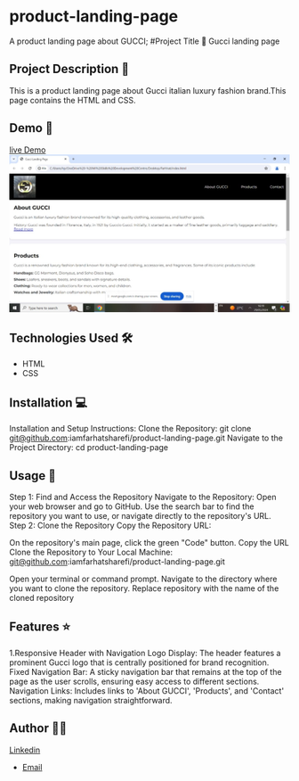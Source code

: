 # product-landing-page
A product landing page about GUCCI;
 #Project Title 🚀
Gucci landing page

## Project Description 📝

This is a product landing page about Gucci italian luxury fashion brand.This page contains the HTML and CSS.

## Demo 📸
 [live Demo](https://iamfarhatsharefi.github.io/product-landing-page/)
![Screenshot](./WhatsApp%20Image%202024-05-29%20at%2004.53.05_2b5388af.jpg)

## Technologies Used 🛠️


- HTML
- CSS

## Installation 💻

Installation and Setup Instructions:
Clone the Repository:
git clone git@github.com:iamfarhatsharefi/product-landing-page.git
Navigate to the Project Directory:
cd product-landing-page


## Usage 🎯

Step 1: Find and Access the Repository
Navigate to the Repository:
Open your web browser and go to GitHub.
Use the search bar to find the repository you want to use, or navigate directly to the repository's URL.
Step 2: Clone the Repository
Copy the Repository URL:

On the repository's main page, click the green "Code" button.
Copy the URL 
Clone the Repository to Your Local Machine:
git@github.com:iamfarhatsharefi/product-landing-page.git

Open your terminal or command prompt.
Navigate to the directory where you want to clone the repository.
Replace repository with the name of the cloned repository

## Features ⭐
1.Responsive Header with Navigation
Logo Display: The header features a prominent Gucci logo that is centrally positioned for brand recognition.
Fixed Navigation Bar: A sticky navigation bar that remains at the top of the page as the user scrolls, ensuring easy access to different sections.
Navigation Links: Includes links to 'About GUCCI', 'Products', and 'Contact' sections, making navigation straightforward.

## Author 👩‍💻
[Linkedin](https://www.linkedin.com/in/farhat-sharefi-13a101309?utm_source=share&utm_campaign=share_via&utm_content=profile&utm_medium=android_app)
- [Email](sharefifarhat@gmail.com)
